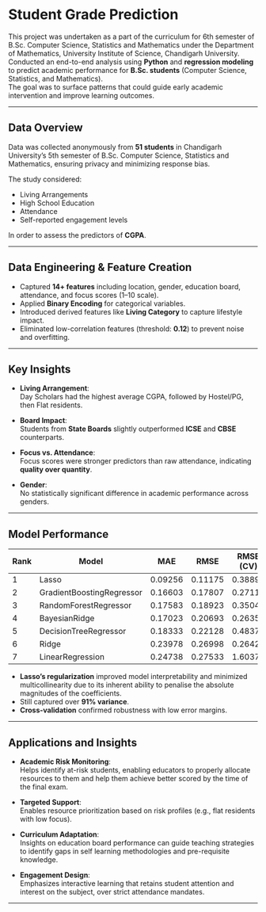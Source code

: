 # Student Grade Prediction
This project was undertaken as a part of the curriculum for 6th semester of B.Sc. Computer Science, Statistics and Mathematics under the Department of Mathematics, University Institute of Science, Chandigarh University. Conducted an end-to-end analysis using **Python** and **regression modeling** to predict academic performance for **B.Sc. students** (Computer Science, Statistics, and Mathematics).  
The goal was to surface patterns that could guide early academic intervention and improve learning outcomes.

---

## Data Overview

Data was collected anonymously from **51 students** in Chandigarh University’s 5th semester of B.Sc. Computer Science, Statistics and Mathematics, ensuring privacy and minimizing response bias.

The study considered:
- Living Arrangements  
- High School Education 
- Attendance  
- Self-reported engagement levels  

In order to assess the predictors of **CGPA**.

---

## Data Engineering & Feature Creation

- Captured **14+ features** including location, gender, education board, attendance, and focus scores (1–10 scale).  
- Applied **Binary Encoding** for categorical variables.  
- Introduced derived features like **Living Category** to capture lifestyle impact.  
- Eliminated low-correlation features (threshold: **0.12**) to prevent noise and overfitting.

---

## Key Insights

- **Living Arrangement**:  
  Day Scholars had the highest average CGPA, followed by Hostel/PG, then Flat residents.

- **Board Impact**:  
  Students from **State Boards** slightly outperformed **ICSE** and **CBSE** counterparts.

- **Focus vs. Attendance**:  
  Focus scores were stronger predictors than raw attendance, indicating **quality over quantity**.

- **Gender**:  
  No statistically significant difference in academic performance across genders.

---

## Model Performance

| Rank | Model                     | MAE     | RMSE     | RMSE (CV) | MSE      | R² Score |
|------|---------------------------|---------|----------|-----------|----------|----------|
| 1    | Lasso                     | 0.09256 | 0.11175  | 0.38895   | 0.01249  | **0.91236** |
| 2    | GradientBoostingRegressor| 0.16603 | 0.17807  | 0.27110   | 0.03171  | **0.77748** |
| 3    | RandomForestRegressor    | 0.17583 | 0.18923  | 0.35048   | 0.03581  | **0.74870** |
| 4    | BayesianRidge            | 0.17023 | 0.20693  | 0.26359   | 0.04282  | **0.69952** |
| 5    | DecisionTreeRegressor    | 0.18333 | 0.22128  | 0.48374   | 0.04897  | **0.65637** |
| 6    | Ridge                    | 0.23978 | 0.26998  | 0.26426   | 0.07289  | **0.48849** |
| 7    | LinearRegression         | 0.24738 | 0.27533  | 1.60375   | 0.07581  | **0.46803** |


- **Lasso’s regularization** improved model interpretability and minimized multicollinearity due to its inherent ability to penalise the absolute magnitudes of the coefficients.
- Still captured over **91% variance**.
- **Cross-validation** confirmed robustness with low error margins.

---

## Applications and Insights

- **Academic Risk Monitoring**:  
  Helps identify at-risk students, enabling educators to properly allocate resources to them and help them achieve better scored by the time of the final exam.

- **Targeted Support**:  
  Enables resource prioritization based on risk profiles (e.g., flat residents with low focus).

- **Curriculum Adaptation**:  
  Insights on education board performance can guide teaching strategies to identify gaps in self learning methodologies and pre-requisite knowledge.

- **Engagement Design**:  
  Emphasizes interactive learning that retains student attention and interest on the subject, over strict attendance mandates.

---
